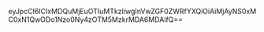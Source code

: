 eyJpcCI6ICIxMDQuMjEuOTIuMTkzIiwgInVwZGF0ZWRfYXQiOiAiMjAyNS0xMC0xN1QwODo1Nzo0Ny4zOTM5MzkrMDA6MDAifQ==
